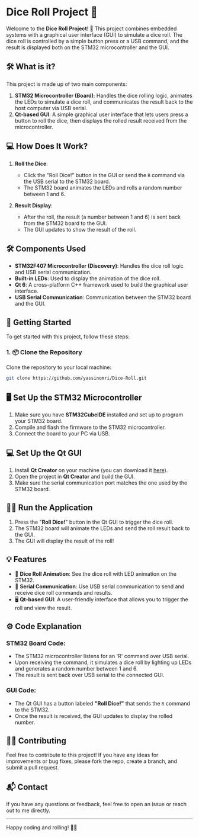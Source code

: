 # Dice Roll Project 🎲

Welcome to the **Dice Roll Project**! 🎉 This project combines embedded systems with a graphical user interface (GUI) to simulate a dice roll. The dice roll is controlled by a simple button press or a USB command, and the result is displayed both on the STM32 microcontroller and the GUI.

## 🛠️ What is it?

This project is made up of two main components:
1. **STM32 Microcontroller (Board)**: Handles the dice rolling logic, animates the LEDs to simulate a dice roll, and communicates the result back to the host computer via USB serial.
2. **Qt-based GUI**: A simple graphical user interface that lets users press a button to roll the dice, then displays the rolled result received from the microcontroller.

## 💻 How Does It Work?

1. **Roll the Dice**: 
   - Click the "Roll Dice!" button in the GUI or send the `R` command via the USB serial to the STM32 board.
   - The STM32 board animates the LEDs and rolls a random number between 1 and 6.

2. **Result Display**:
   - After the roll, the result (a number between 1 and 6) is sent back from the STM32 board to the GUI.
   - The GUI updates to show the result of the roll.

## 🛠️ Components Used

- **STM32F407 Microcontroller (Discovery)**: Handles the dice roll logic and USB serial communication.
- **Built-in LEDs**: Used to display the animation of the dice roll.
- **Qt 6**: A cross-platform C++ framework used to build the graphical user interface.
- **USB Serial Communication**: Communication between the STM32 board and the GUI.

## 🔧 Getting Started

To get started with this project, follow these steps:

### 1. 📦 Clone the Repository

Clone the repository to your local machine:

```bash
git clone https://github.com/yassinomri/Dice-Roll.git
```

## 🖥️ Set Up the STM32 Microcontroller

1. Make sure you have **STM32CubeIDE** installed and set up to program your STM32 board.
2. Compile and flash the firmware to the STM32 microcontroller.
3. Connect the board to your PC via USB.

## 💻 Set Up the Qt GUI

1. Install **Qt Creator** on your machine (you can download it [here](https://www.qt.io/download)).
2. Open the project in **Qt Creator** and build the GUI.
3. Make sure the serial communication port matches the one used by the STM32 board.

## 🧑‍💻 Run the Application

1. Press the "**Roll Dice!**" button in the Qt GUI to trigger the dice roll.
2. The STM32 board will animate the LEDs and send the roll result back to the GUI.
3. The GUI will display the result of the roll!

## 💡 Features

- 🎲 **Dice Roll Animation**: See the dice roll with LED animation on the STM32.
- 🔄 **Serial Communication**: Use USB serial communication to send and receive dice roll commands and results.
- 🖥️ **Qt-based GUI**: A user-friendly interface that allows you to trigger the roll and view the result.

## ⚙️ Code Explanation

### STM32 Board Code:
- The STM32 microcontroller listens for an 'R' command over USB serial.
- Upon receiving the command, it simulates a dice roll by lighting up LEDs and generates a random number between 1 and 6.
- The result is sent back over USB serial to the connected GUI.

### GUI Code:
- The Qt GUI has a button labeled **"Roll Dice!"** that sends the `R` command to the STM32.
- Once the result is received, the GUI updates to display the rolled number.

## 🧑‍💻 Contributing

Feel free to contribute to this project! If you have any ideas for improvements or bug fixes, please fork the repo, create a branch, and submit a pull request.

## 📬 Contact

If you have any questions or feedback, feel free to open an issue or reach out to me directly.

---

Happy coding and rolling! 🎲✨
